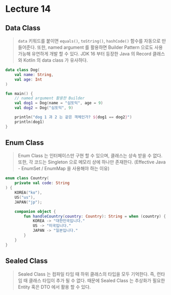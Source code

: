 # Lecture 14

## Data Class

> `data` 키워드를 붙이면 `equals()`, `toString()`, `hashCode()` 함수를 자동으로 만들어준다.
> 또한, named argument 를 활용하면 Builder Pattern 으로도 사용 가능해 유연하게 개발 할 수 있다.
> JDK 16 부터 등장한 Java 의 Record 클래스와 Kotlin 의 data class 가 유사하다.

```kotlin
data class Dog(
    val name: String,
    val age: Int
)

fun main() {
    // named argument 활용한 Builder
    val dog1 = Dog(name = "심또익", age = 9)
    val dog2 = Dog("심또익", 9)

    println("dog 1 과 2 는 같은 객체인가? ${dog1 == dog2}")
    println(dog1)
}
```

## Enum Class

> Enum Class 는 인터페이스만 구현 할 수 있으며, 클래스는 상속 받을 수 없다.
> 또한, 각 코드는 Singleton 으로 메모리 상에 하나만 존재한다.
> (Effective Java - EnumSet / EnumMap 을 사용해야 하는 이유)

```kotlin
enum class Country(
    private val code: String
) {
    KOREA("ko"),
    US("us"),
    JAPAN("jp");

    companion object {
        fun handleCountry(country: Country): String = when (country) {
            KOREA -> "대한민국입니다."
            US -> "미국입니다."
            JAPAN -> "일본입니다."
        }
    }
}
```

## Sealed Class

> Sealed Class 는 컴파일 타임 때 하위 클래스의 타입을 모두 기억한다.
> 즉, 런타임 때 클래스 타입이 추가 될 수 없다.
> 때문에 Sealed Class 는 추상화가 필요한 Entity 혹은 DTO 에서 활용 할 수 있다.